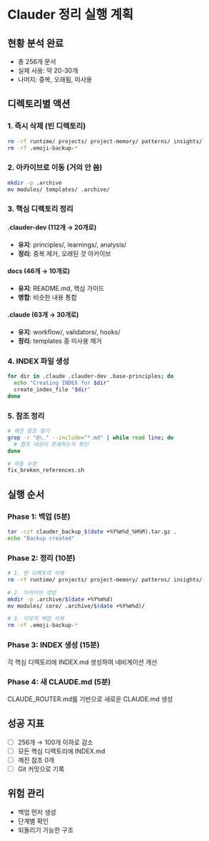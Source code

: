 # Clauder 정리 실행 계획

## 현황 분석 완료
- 총 256개 문서
- 실제 사용: 약 20-30개
- 나머지: 중복, 오래됨, 미사용

## 디렉토리별 액션

### 1. 즉시 삭제 (빈 디렉토리)
```bash
rm -rf runtime/ projects/ project-memory/ patterns/ insights/
rm -rf .emoji-backup-*
```

### 2. 아카이브로 이동 (거의 안 씀)
```bash
mkdir -p .archive
mv modules/ templates/ .archive/
```

### 3. 핵심 디렉토리 정리

#### .clauder-dev (112개 → 20개로)
- **유지**: principles/, learnings/, analysis/
- **정리**: 중복 제거, 오래된 것 아카이브

#### docs (46개 → 10개로)
- **유지**: README.md, 핵심 가이드
- **병합**: 비슷한 내용 통합

#### .claude (63개 → 30개로)
- **유지**: workflow/, validators/, hooks/
- **정리**: templates 중 미사용 제거

### 4. INDEX 파일 생성
```bash
for dir in .claude .clauder-dev .base-principles; do
  echo "Creating INDEX for $dir"
  create_index_file "$dir"
done
```

### 5. 참조 정리
```bash
# 깨진 참조 찾기
grep -r "@\." --include="*.md" | while read line; do
  # 참조 대상이 존재하는지 확인
done

# 자동 수정
fix_broken_references.sh
```

## 실행 순서

### Phase 1: 백업 (5분)
```bash
tar -czf clauder_backup_$(date +%Y%m%d_%H%M).tar.gz .
echo "Backup created"
```

### Phase 2: 정리 (10분)
```bash
# 1. 빈 디렉토리 삭제
rm -rf runtime/ projects/ project-memory/ patterns/ insights/

# 2. 아카이브 생성
mkdir -p .archive/$(date +%Y%m%d)
mv modules/ core/ .archive/$(date +%Y%m%d)/

# 3. 이모지 백업 삭제
rm -rf .emoji-backup-*
```

### Phase 3: INDEX 생성 (15분)
각 핵심 디렉토리에 INDEX.md 생성하여 네비게이션 개선

### Phase 4: 새 CLAUDE.md (5분)
CLAUDE_ROUTER.md를 기반으로 새로운 CLAUDE.md 생성

## 성공 지표
- [ ] 256개 → 100개 이하로 감소
- [ ] 모든 핵심 디렉토리에 INDEX.md
- [ ] 깨진 참조 0개
- [ ] Git 커밋으로 기록

## 위험 관리
- 백업 먼저 생성
- 단계별 확인
- 되돌리기 가능한 구조